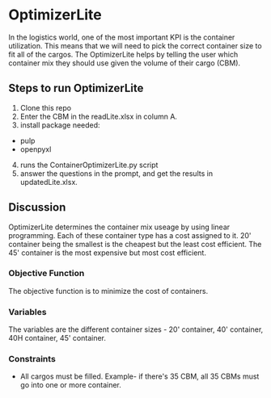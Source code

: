 # OptimizerLite
In the logistics world, one of the most important KPI is the container utilization. This means that we will need to pick the correct container size to fit all of the cargos. The OptimizerLite helps by telling the user which container mix they should use given the volume of their cargo (CBM). 


## Steps to run OptimizerLite
1) Clone this repo
2) Enter the CBM in the readLite.xlsx in column A. 
3) install package needed: 
  - pulp
  - openpyxl
4) runs the ContainerOptimizerLite.py script
5) answer the questions in the prompt, and get the results in updatedLite.xlsx.


## Discussion
OptimizerLite determines the container mix useage by using linear programming. Each of these container type has a cost assigned to it. 20' container being the smallest is the cheapest but the least cost efficient. The 45' container is the most expensive but most cost efficient. 

### Objective Function
The objective function is to minimize the cost of containers. 

### Variables
The variables are the different container sizes - 20' container, 40' container, 40H container, 45' container. 

### Constraints 
- All cargos must be filled. Example- if there's 35 CBM, all 35 CBMs must go into one or more container. 




